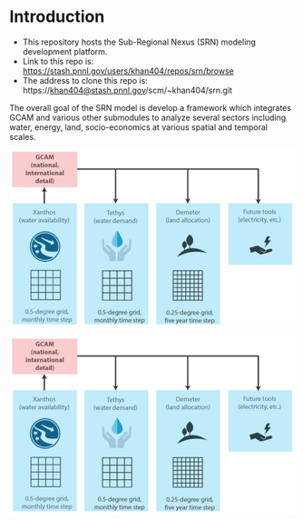 

# Introduction

- This repository hosts the Sub-Regional Nexus (SRN) modeling development platform.
- Link to this repo is: https://stash.pnnl.gov/users/khan404/repos/srn/browse
- The address to clone this repo is: https://khan404@stash.pnnl.gov/scm/~khan404/srn.git

The overall goal of the SRN model is develop a framework which integrates GCAM and various other submodules to analyze several sectors including water, energy, land, socio-economics at various spatial and temporal scales. 

<img src="READMEfigs/srn_workflow.png" alt="Alt Text">
       
![PuTTY Configuration](READMEfigs/srn_workflow.png)


